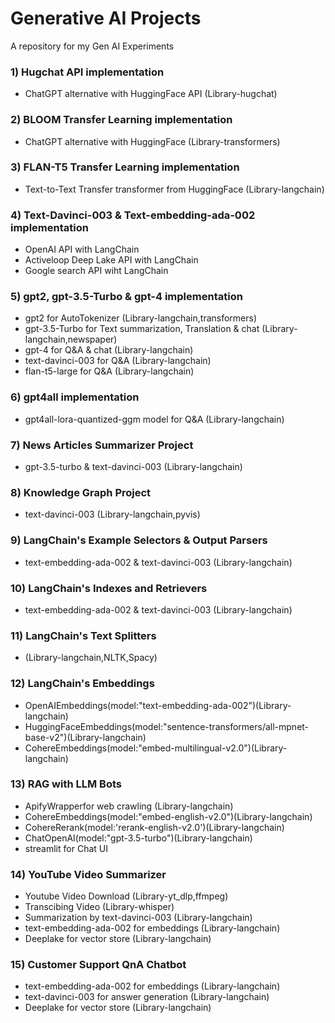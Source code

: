 # Generative AI Projects
A repository for my Gen AI Experiments

### 1) Hugchat API implementation
  - ChatGPT alternative with HuggingFace API (Library-hugchat)

### 2) BLOOM Transfer Learning implementation
  - ChatGPT alternative with HuggingFace (Library-transformers)

### 3) FLAN-T5 Transfer Learning implementation
  - Text-to-Text Transfer transformer from HuggingFace (Library-langchain)

### 4) Text-Davinci-003 & Text-embedding-ada-002 implementation
  - OpenAI API with LangChain
  - Activeloop Deep Lake API with LangChain
  - Google search API wiht LangChain

### 5) gpt2, gpt-3.5-Turbo & gpt-4 implementation
  - gpt2 for AutoTokenizer (Library-langchain,transformers)
  - gpt-3.5-Turbo for Text summarization, Translation & chat (Library-langchain,newspaper)
  - gpt-4 for Q&A & chat (Library-langchain)
  - text-davinci-003 for Q&A (Library-langchain)
  - flan-t5-large for Q&A (Library-langchain)
    
### 6) gpt4all implementation
  - gpt4all-lora-quantized-ggm model for Q&A (Library-langchain)

### 7) News Articles Summarizer Project
  - gpt-3.5-turbo & text-davinci-003 (Library-langchain)

### 8) Knowledge Graph Project
  - text-davinci-003 (Library-langchain,pyvis)

### 9) LangChain's Example Selectors & Output Parsers
  - text-embedding-ada-002 & text-davinci-003 (Library-langchain)

### 10) LangChain's Indexes and Retrievers
  - text-embedding-ada-002 & text-davinci-003 (Library-langchain)

### 11) LangChain's Text Splitters
  - (Library-langchain,NLTK,Spacy)

### 12) LangChain's Embeddings
  - OpenAIEmbeddings(model:"text-embedding-ada-002")(Library-langchain)
  - HuggingFaceEmbeddings(model:"sentence-transformers/all-mpnet-base-v2")(Library-langchain)
  - CohereEmbeddings(model:"embed-multilingual-v2.0")(Library-langchain)

### 13) RAG with LLM Bots
  - ApifyWrapperfor web crawling (Library-langchain)
  - CohereEmbeddings(model:"embed-english-v2.0")(Library-langchain)
  - CohereRerank(model:'rerank-english-v2.0')(Library-langchain)
  - ChatOpenAI(model:"gpt-3.5-turbo")(Library-langchain)
  - streamlit for Chat UI

### 14) YouTube Video Summarizer 
  - Youtube Video Download (Library-yt_dlp,ffmpeg)
  - Transcibing Video (Library-whisper)
  - Summarization by text-davinci-003 (Library-langchain)
  - text-embedding-ada-002 for embeddings (Library-langchain)
  - Deeplake for vector store (Library-langchain)

### 15) Customer Support QnA Chatbot
  - text-embedding-ada-002 for embeddings (Library-langchain)
  - text-davinci-003 for answer generation (Library-langchain)
  - Deeplake for vector store (Library-langchain)

